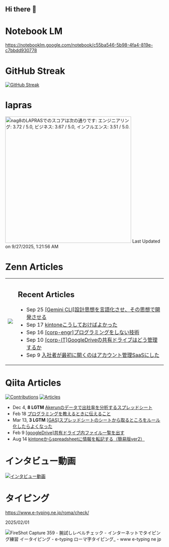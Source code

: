 ## Hi there 👋

<!--https://github.com/antonkomarev/github-profile-views-counter-->
# Notebook LM
https://notebooklm.google.com/notebook/c55ba546-5b98-4fa4-819e-c7bbdd930778

# GitHub Streak
[![GitHub Streak](https://github-readme-streak-stats.herokuapp.com?user=nag8&theme=transparent&hide_border=true&date_format=%5BY.%5Dn.j)](https://git.io/streak-stats)

# lapras
<!--START_SECTION:lapras-card-->
<p ><a href="https://lapras.com/public/nag8" target="_blank" rel="noopener noreferrer"><img alt="nag8のLAPRASでのスコアは次の通りです: エンジニアリング: 3.72 / 5.0, ビジネス: 3.67 / 5.0, インフルエンス: 3.51 / 5.0." src="https://lapras-card-generator.vercel.app/api/svg?e=3.72&b=3.67&i=3.51&b1=%23020E27&b2=%230E5593&i1=%23030E21&i2=%231688BF&l=ja" width="400" ></a>  
Last Updated on 9/27/2025, 1:21:56 AM</p>
<!--END_SECTION:lapras-card-->

# Zenn Articles
<table>
  <td valign="center">
    <img src="https://github-readme-blog-score-shota1995m.vercel.app/api/get_zenn_score?zennId=nag8">
  </td>
  <td valign="center">
<h2>Recent Articles</h2>
    
<!-- profile updater begin: zenn -->
- Sep 25 [[Gemini CLI]設計思想を言語化させ、その思想で開発させる](https://zenn.dev/nag8/articles/07ec9ca80e0774)
- Sep 17 [kintoneこうしておけばよかった](https://zenn.dev/nag8/articles/7b8ff4431a78be)
- Sep 16 [[corp-engr]プログラミングをしない技術](https://zenn.dev/nag8/articles/6e5000d041660a)
- Sep 10 [[corp-IT]GoogleDriveの共有ドライブはどう管理するか](https://zenn.dev/nag8/articles/7db917ce799ef9)
- Sep 9 [入社者が最初に開くのはアカウント管理SaaSにした](https://zenn.dev/lancers/articles/291ada1f5db5e5)
<!-- profile updater end: zenn -->

  </td>
</table>

# Qiita Articles
<p align="left">
  <a href="https://qiita.com/nintia8"><img src="https://badgen.org/img/qiita/nintia8/contributions?style=for-the-badge" alt="Contributions" /></a>
  <a href="https://qiita.com/nintia8"><img src="https://badgen.org/img/qiita/nintia8/articles?style=for-the-badge" alt="Articles" /></a>
</p>

<!-- profile updater begin: qiita -->
- Dec 4, **8 LGTM** [Akerunのデータで出社率を分析するスプレッドシート](https://qiita.com/nintia8/items/1a3cb0d1295582e6c142)
- Feb 18 [プログラミングを教えるときに伝えること](https://qiita.com/nintia8/items/5909af9eb50c01ec6e2c)
- Mar 13, **3 LGTM** [[GAS]スプレッドシートのシートから取るところをルール化したらよくなった](https://qiita.com/nintia8/items/8b5e5b22533b7091b974)
- Feb 9 [[googleDrive]共有ドライブ内ファイル一覧を出す](https://qiita.com/nintia8/items/dc1f34127a74bce3cc61)
- Aug 14 [kintoneからspreadsheetに情報を転記する（簡易版ver2）](https://qiita.com/nintia8/items/1dc8ba862f4687cd83be)
<!-- profile updater end: qiita -->



# インタビュー動画
[![インタビュー動画](https://github.com/user-attachments/assets/0a607852-8767-46ed-981c-da9612745a77)](https://www.youtube.com/watch?v=z0SGMElT6jI)

# タイピング
https://www.e-typing.ne.jp/roma/check/

2025/02/01

![FireShot Capture 359 - 腕試しレベルチェック - インターネットでタイピング練習 イータイピング - e-typing ローマ字タイピング_ - www e-typing ne jp](https://github.com/user-attachments/assets/e6443ceb-6c58-4e80-bee0-5fbb89346ade)

<!--
**nag8/nag8** is a ✨ _special_ ✨ repository because its `README.md` (this file) appears on your GitHub profile.

Here are some ideas to get you started:

- 🔭 I’m currently working on ...
- 🌱 I’m currently learning ...
- 👯 I’m looking to collaborate on ...
- 🤔 I’m looking for help with ...
- 💬 Ask me about ...
- 📫 How to reach me: ...
- 😄 Pronouns: ...
- ⚡ Fun fact: ...
-->
